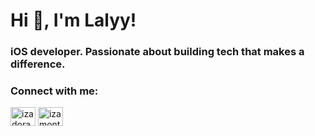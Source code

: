<h1 align="left">Hi 👋, I'm Lalyy!</h1>
<h3 align="left">iOS developer. Passionate about building tech that makes a difference.</h3>

<h3 align="left">Connect with me:</h3>
<p align="left">
<a href= target="blank"><img align="center" src="https://raw.githubusercontent.com/rahuldkjain/github-profile-readme-generator/master/src/images/icons/Social/linked-in-alt.svg" alt="izadoramontenegro" height="30" width="40" /></a>
<a href="https://discord.gg/izamontenegro" target="blank"><img align="center" src="https://raw.githubusercontent.com/rahuldkjain/github-profile-readme-generator/master/src/images/icons/Social/discord.svg" alt="izamontenegro" height="30" width="40" /></a>
</p>
